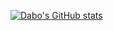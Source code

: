 [![Dabo's GitHub stats](https://github-stats-git-master-jay-dabo.vercel.app/api/top-langs?username=Jay-Dabo&show_icons=true&theme=transparent&locale=en)](https://github.com/Jay-Dabo/github-readme-stats)
